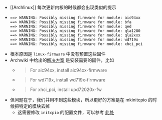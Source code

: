 - [[Archlinux]] 每次更新内核的时候都会出现类似的提示
- ```text
  ==> WARNING: Possibly missing firmware for module: aic94xx
  ==> WARNING: Possibly missing firmware for module: bfa
  ==> WARNING: Possibly missing firmware for module: qed
  ==> WARNING: Possibly missing firmware for module: qla1280
  ==> WARNING: Possibly missing firmware for module: qla2xxx
  ==> WARNING: Possibly missing firmware for module: wd719x
  ==> WARNING: Possibly missing firmware for module: xhci_pci
  ```
- 根本原因是 `linux-firmware` 中没有预置这些固件
- Archwiki 中给出的[解决方案](https://wiki.archlinux.org/title/Mkinitcpio#Possibly_missing_firmware_for_module_XXXX) 是安装需要的固件，比如
	- > For aic94xx, install aic94xx-firmware
	- > For wd719x, install wd719x-firmware
	- > For xhci_pci, install upd72020x-fw
- 但问题在于，我们并用不到这些模块，所以更好的方案是在 mkinitcpio 的时候把特定的模块去掉
	- 这需要修改 `initcpio` 的配置文件，可以参考 [此处](https://gist.github.com/imrvelj/c65cd5ca7f5505a65e59204f5a3f7a6d?permalink_comment_id=3827257#gistcomment-3827257)